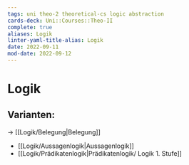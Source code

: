 ```yaml
---
tags: uni theo-2 theoretical-cs logic abstraction
cards-deck: Uni::Courses::Theo-II
complete: true
aliases: Logik
linter-yaml-title-alias: Logik
date: 2022-09-11
mod-date: 2022-09-12
---
```


# Logik

## Varianten:
-> [[Logik/Belegung|Belegung]]
- [[Logik/Aussagenlogik|Aussagenlogik]]
- [[Logik/Prädikatenlogik|Prädikatenlogik/ Logik 1. Stufe]]
